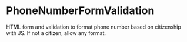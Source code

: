 # PhoneNumberFormValidation
HTML form and validation to format phone number based on citizenship with JS.  If not a citizen, allow any format.
